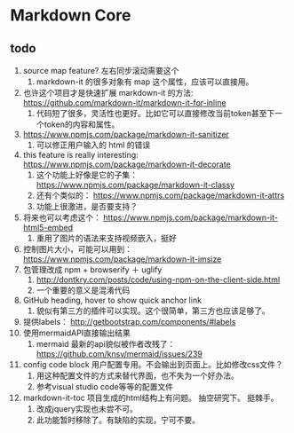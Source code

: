 # Markdown Core


## todo

1. source map feature? 左右同步滚动需要这个
    1. markdown-it 的很多对象有 map 这个属性，应该可以直接用。
1. 也许这个项目才是快速扩展 markdown-it 的方法: https://github.com/markdown-it/markdown-it-for-inline
    1. 代码短了很多，灵活性也更好。比如它可以直接修改当前token甚至下一个token的内容和属性。
1. https://www.npmjs.com/package/markdown-it-sanitizer
    1. 可以修正用户输入的 html 的错误
1. this feature is really interesting: https://www.npmjs.com/package/markdown-it-decorate
    1. 这个功能上好像是它的子集： https://www.npmjs.com/package/markdown-it-classy
    1. 还有个类似的： https://www.npmjs.com/package/markdown-it-attrs
    1. 功能上很激进，是否要支持？
1. 将来也可以考虑这个： https://www.npmjs.com/package/markdown-it-html5-embed
    1. 重用了图片的语法来支持视频嵌入，挺好
1. 控制图片大小，可能可以用到：https://www.npmjs.com/package/markdown-it-imsize
1. 包管理改成 npm + browserify ＋ uglify
    1. http://dontkry.com/posts/code/using-npm-on-the-client-side.html
    1. 一个重要的意义是混淆代码
1. GitHub heading, hover to show quick anchor link
    1. 貌似有第三方的插件可以实现。这个很简单，第三方也应该足够了。
1. 提供labels： http://getbootstrap.com/components/#labels
1. 使用mermaidAPI直接输出结果
    1. mermaid 最新的api貌似被作者改残了： https://github.com/knsv/mermaid/issues/239
1. config code block 用户配置专用。不会输出到页面上。比如修改css文件？
    1. 用这种配置文件的方式来替代界面，也不失为一个好办法。
    1. 参考visual studio code等等的配置文件
1. markdown-it-toc 项目生成的html结构上有问题。 抽空研究下。 挺棘手。
    1. 改成jquery实现也未尝不可。
    1. 此功能暂时移除了。有缺陷的实现，宁可不要。
